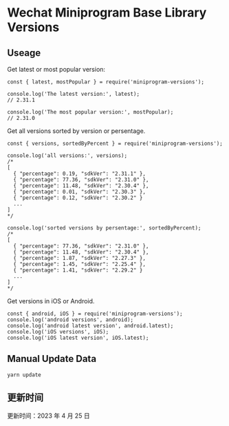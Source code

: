 
# Wechat Miniprogram Base Library Versions

## Useage

Get latest or most popular version:

```;
const { latest, mostPopular } = require('miniprogram-versions');

console.log('The latest version:', latest);
// 2.31.1

console.log('The most popular version:', mostPopular);
// 2.31.0

```

Get all versions sorted by version or persentage.

```
const { versions, sortedByPercent } = require('miniprogram-versions');

console.log('all versions:', versions);
/*
[
  { "percentage": 0.19, "sdkVer": "2.31.1" },
  { "percentage": 77.36, "sdkVer": "2.31.0" },
  { "percentage": 11.48, "sdkVer": "2.30.4" },
  { "percentage": 0.01, "sdkVer": "2.30.3" },
  { "percentage": 0.12, "sdkVer": "2.30.2" }
  ...
]
*/

console.log('sorted versions by persentage:', sortedByPercent);
/*
[
  { "percentage": 77.36, "sdkVer": "2.31.0" },
  { "percentage": 11.48, "sdkVer": "2.30.4" },
  { "percentage": 1.87, "sdkVer": "2.27.3" },
  { "percentage": 1.45, "sdkVer": "2.25.4" },
  { "percentage": 1.41, "sdkVer": "2.29.2" }
  ...
]
*/
```

Get versions in iOS or Android.

```
const { android, iOS } = require('miniprogram-versions');
console.log('android versions', android);
console.log('android latest version', android.latest);
console.log('iOS versions', iOS);
console.log('iOS latest version', iOS.latest);
```

## Manual Update Data

```
yarn update
```

## 更新时间

更新时间：2023 年 4 月 25 日
